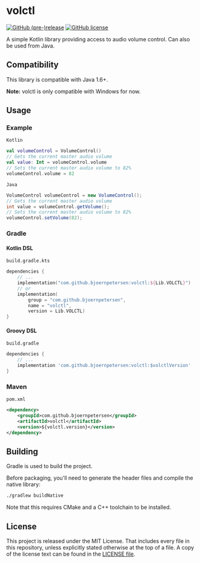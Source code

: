 # volctl

[![GitHub (pre-)release](https://img.shields.io/github/release/BjoernPetersen/volctl/all.svg)](https://github.com/BjoernPetersen/volctl/releases) [![GitHub license](https://img.shields.io/github/license/BjoernPetersen/volctl.svg)](https://github.com/BjoernPetersen/volctl/blob/master/LICENSE)

A simple Kotlin library providing access to audio volume control.
Can also be used from Java.

## Compatibility

This library is compatible with Java 1.6+.

**Note:** volctl is only compatible with Windows for now.

## Usage

### Example

`Kotlin`

```kotlin
val volumeControl = VolumeControl()
// Gets the current master audio volume
val value: Int = volumeControl.volume
// Sets the current master audio volume to 82%
volumeControl.volume = 82
```

`Java`

```java
VolumeControl volumeControl = new VolumeControl();
// Gets the current master audio volume
int value = volumeControl.getVolume();
// Sets the current master audio volume to 82%
volumeControl.setVolume(82);
```

### Gradle

#### Kotlin DSL

`build.gradle.kts`

```kotlin
dependencies {
    // ...
    implementation("com.github.bjoernpetersen:volctl:${Lib.VOLCTL}")
    // or
    implementation(
        group = "com.github.bjoernpetersen",
        name = "volctl",
        version = Lib.VOLCTL)
}
```

#### Groovy DSL

`build.gradle`

```groovy
dependencies {
    // ...
    implementation 'com.github.bjoernpetersen:volctl:$volctlVersion'
}
```

### Maven

`pom.xml`

```xml
<dependency>
    <groupId>com.github.bjoernpetersen</groupId>
    <artifactId>volctl</artifactId>
    <version>${volctl.version}</version>
</dependency>
```

## Building

Gradle is used to build the project.

Before packaging, you'll need to generate the header files and compile the native library:

```bash
./gradlew buildNative
```

Note that this requires CMake and a C++ toolchain to be installed.

## License

This project is released under the MIT License. That includes every file in this repository,
unless explicitly stated otherwise at the top of a file.
A copy of the license text can be found in the [LICENSE file](LICENSE).
